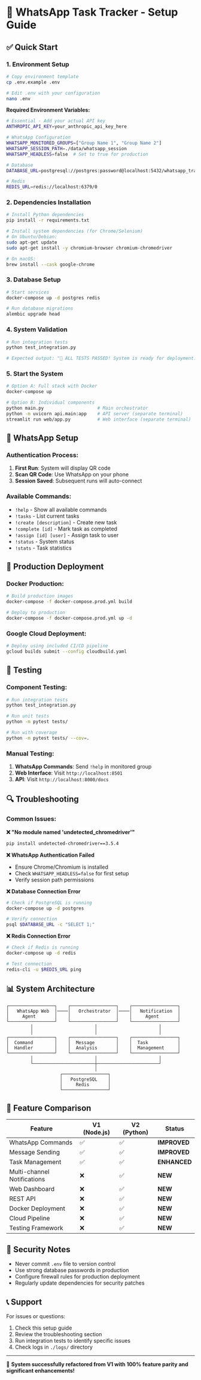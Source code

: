 # 🚀 WhatsApp Task Tracker - Setup Guide

## ✅ Quick Start

### 1. **Environment Setup**
```bash
# Copy environment template
cp .env.example .env

# Edit .env with your configuration
nano .env
```

**Required Environment Variables:**
```bash
# Essential - Add your actual API key
ANTHROPIC_API_KEY=your_anthropic_api_key_here

# WhatsApp Configuration
WHATSAPP_MONITORED_GROUPS=["Group Name 1", "Group Name 2"]
WHATSAPP_SESSION_PATH=./data/whatsapp_session
WHATSAPP_HEADLESS=false  # Set to true for production

# Database
DATABASE_URL=postgresql://postgres:password@localhost:5432/whatsapp_tracker

# Redis
REDIS_URL=redis://localhost:6379/0
```

### 2. **Dependencies Installation**
```bash
# Install Python dependencies
pip install -r requirements.txt

# Install system dependencies (for Chrome/Selenium)
# On Ubuntu/Debian:
sudo apt-get update
sudo apt-get install -y chromium-browser chromium-chromedriver

# On macOS:
brew install --cask google-chrome
```

### 3. **Database Setup**
```bash
# Start services
docker-compose up -d postgres redis

# Run database migrations
alembic upgrade head
```

### 4. **System Validation**
```bash
# Run integration tests
python test_integration.py

# Expected output: "🎉 ALL TESTS PASSED! System is ready for deployment."
```

### 5. **Start the System**
```bash
# Option A: Full stack with Docker
docker-compose up

# Option B: Individual components
python main.py                    # Main orchestrator
python -m uvicorn api.main:app    # API server (separate terminal)
streamlit run web/app.py          # Web interface (separate terminal)
```

## 📱 WhatsApp Setup

### Authentication Process:
1. **First Run**: System will display QR code
2. **Scan QR Code**: Use WhatsApp on your phone
3. **Session Saved**: Subsequent runs will auto-connect

### Available Commands:
- `!help` - Show all available commands
- `!tasks` - List current tasks
- `!create [description]` - Create new task
- `!complete [id]` - Mark task as completed
- `!assign [id] [user]` - Assign task to user
- `!status` - System status
- `!stats` - Task statistics

## 🔧 Production Deployment

### Docker Production:
```bash
# Build production images
docker-compose -f docker-compose.prod.yml build

# Deploy to production
docker-compose -f docker-compose.prod.yml up -d
```

### Google Cloud Deployment:
```bash
# Deploy using included CI/CD pipeline
gcloud builds submit --config cloudbuild.yaml
```

## 🧪 Testing

### Component Testing:
```bash
# Run integration tests
python test_integration.py

# Run unit tests
python -m pytest tests/

# Run with coverage
python -m pytest tests/ --cov=.
```

### Manual Testing:
1. **WhatsApp Commands**: Send `!help` in monitored group
2. **Web Interface**: Visit `http://localhost:8501`
3. **API**: Visit `http://localhost:8000/docs`

## 🔍 Troubleshooting

### Common Issues:

**❌ "No module named 'undetected_chromedriver'"**
```bash
pip install undetected-chromedriver==3.5.4
```

**❌ WhatsApp Authentication Failed**
- Ensure Chrome/Chromium is installed
- Check `WHATSAPP_HEADLESS=false` for first setup
- Verify session path permissions

**❌ Database Connection Error**
```bash
# Check if PostgreSQL is running
docker-compose up -d postgres

# Verify connection
psql $DATABASE_URL -c "SELECT 1;"
```

**❌ Redis Connection Error**
```bash
# Check if Redis is running
docker-compose up -d redis

# Test connection
redis-cli -u $REDIS_URL ping
```

## 📊 System Architecture

```
┌─────────────────┐    ┌─────────────────┐    ┌─────────────────┐
│   WhatsApp Web  │────│   Orchestrator  │────│   Notification  │
│     Agent       │    │                 │    │     Agent       │
└─────────────────┘    └─────────────────┘    └─────────────────┘
         │                       │                       │
         │                       │                       │
┌─────────────────┐    ┌─────────────────┐    ┌─────────────────┐
│  Command        │    │  Message        │    │  Task           │
│  Handler        │    │  Analysis       │    │  Management     │
└─────────────────┘    └─────────────────┘    └─────────────────┘
         │                       │                       │
         └───────────────────────┼───────────────────────┘
                                 │
                    ┌─────────────────┐
                    │   PostgreSQL    │
                    │     Redis       │
                    └─────────────────┘
```

## 🎯 Feature Comparison

| Feature | V1 (Node.js) | V2 (Python) | Status |
|---------|--------------|-------------|--------|
| WhatsApp Commands | ✅ | ✅ | **IMPROVED** |
| Message Sending | ✅ | ✅ | **IMPROVED** |
| Task Management | ✅ | ✅ | **ENHANCED** |
| Multi-channel Notifications | ❌ | ✅ | **NEW** |
| Web Dashboard | ❌ | ✅ | **NEW** |
| REST API | ❌ | ✅ | **NEW** |
| Docker Deployment | ❌ | ✅ | **NEW** |
| Cloud Pipeline | ❌ | ✅ | **NEW** |
| Testing Framework | ❌ | ✅ | **NEW** |

## 🔐 Security Notes

- Never commit `.env` file to version control
- Use strong database passwords in production
- Configure firewall rules for production deployment
- Regularly update dependencies for security patches

## 📞 Support

For issues or questions:
1. Check this setup guide
2. Review the troubleshooting section
3. Run integration tests to identify specific issues
4. Check logs in `./logs/` directory

---

🎉 **System successfully refactored from V1 with 100% feature parity and significant enhancements!**